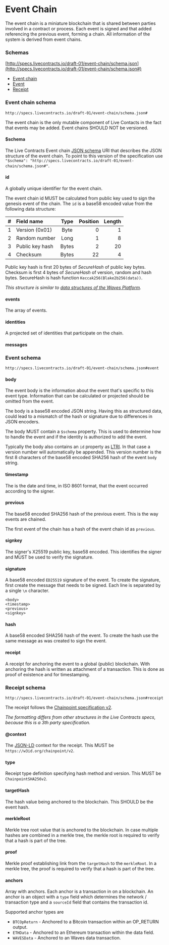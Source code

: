 # Event Chain

The event chain is a miniature blockchain that is shared between parties involved in a contract or process. Each event is signed and that added referencing the previous event, forming a chain. All information of the system is derived from event chains.

### Schemas

[http://specs.livecontracts.io/draft-01/event-chain/schema.json](http://specs.livecontracts.io/draft-01/event-chain/schema.json#)

* [Event chain](./#event-chain-schema)
* [Event](./#event-schema)
* [Receipt](./#receipt-schema)

### Event chain schema

`http://specs.livecontracts.io/draft-01/event-chain/schema.json#`

The event chain is the only mutable component of Live Contacts in the fact that events may be added. Event chains SHOULD NOT be versioned.

#### $schema

The Live Contracts Event chain [JSON schema](http://json-schema.org) URI that describes the JSON structure of the event chain. To point to this version of the specification use `"$schema": "http://specs.livecontracts.io/draft-01/event-chain/schema.json#"`.

#### id

A globally unique identifier for the event chain.

The event chain id MUST be calculated from public key used to sign the genesis event of the chain. The `id` is a base58 encoded value from the following data structure:

| \# | Field name | Type | Position | Length |
| ---: | :--- | :---: | ---: | ---: |
| 1 | Version \(0x01\) | Byte | 0 | 1 |
| 2 | Random number | Long | 1 | 8 |
| 3 | Public key hash | Bytes | 2 | 20 |
| 4 | Checksum | Bytes | 22 | 4 |

Public key hash is first 20 bytes of _SecureHash_ of public key bytes. Checksum is first 4 bytes of _SecureHash_ of version, random and hash bytes. SecureHash is hash function `Keccak256(Blake2b256(data))`.

_This structure is similar to _[_data structures of the Waves Platform_](https://github.com/wavesplatform/Waves/wiki/Data-Structures)_._

#### events

The array of events.

#### identities

A projected set of identities that participate on the chain.

#### messages

### Event schema

`http://specs.livecontracts.io/draft-01/event-chain/schema.json#event`

#### body

The event body is the information about the event that's specific to this event type. Information that can be calculated or projected should be omitted from the event.

The body is a base58 encoded JSON string. Having this as structured data, could lead to a mismatch of the hash or signature due to differences in JSON encoders.

The body MUST contain a `$schema` property. This is used to determine how to handle the event and if the identity is authorized to add the event.

Typically the body also contains an `id` property as [LTRI](../00-ltri/README.md). In that case a version number will automatically be appended. This version number is the first 8 characters of the base58 encoded SHA256 hash of the event `body` string.

#### timestamp

The is the date and time, in ISO 8601 format, that the event occurred according to the signer.

#### previous

The base58 encoded SHA256 hash of the previous event. This is the way events are chained.

The first event of the chain has a hash of the event chain id as `previous`.

#### signkey

The signer's X25519 public key, base58 encoded. This identifies the signer and MUST be used to verify the signature.

#### signature

A base58 encoded `ED25519` signature of the event. To create the signature, first create the message that needs to be signed. Each line is separated by a single `\n` character.

```text
<body>
<timestamp>
<previous>
<signkey>
```

#### hash

A base58 encoded SHA256 hash of the event. To create the hash use the same message as was created to sign the event.

#### receipt

A receipt for anchoring the event to a global \(public\) blockchain. With anchoring the hash is written as attachment of a transaction. This is done as proof of existence and for timestamping.

### Receipt schema

`http://specs.livecontracts.io/draft-01/event-chain/schema.json#receipt`

The receipt follows the [Chainpoint specification v2](https://chainpoint.org/).

_The formatting differs from other structures in the Live Contracts specs, because this is a 3th party specification._

#### @context

The [JSON-LD](https://json-ld.org/) context for the receipt. This MUST be `https://w3id.org/chainpoint/v2`.

#### type

Receipt type definition specifying hash method and version. This MUST be `ChainpointSHA256v2`.

#### targetHash

The hash value being anchored to the blockchain. This SHOULD be the event hash.

#### merkleRoot

Merkle tree root value that is anchored to the blockchain. In case multiple hashes are combined in a merkle tree, the merkle root is required to verify that a hash is part of the tree.

#### proof

Merkle proof establishing link from the `targetHash` to the `merkleRoot`. In a merkle tree, the proof is required to verify that a hash is part of the tree.

#### anchors

Array with anchors. Each anchor is a transaction in on a blockchain. An anchor is an object with a `type` field which determines the network / transaction type and a `sourceId` field that contains the transaction id.

Supported anchor types are

* `BTCOpReturn` - Anchored to a Bitcoin transaction within an OP\_RETURN output.
* `ETHData` - Anchored to an Ethereum transaction within the data field.
* `WAVESData` - Anchored to an Waves data transaction.

